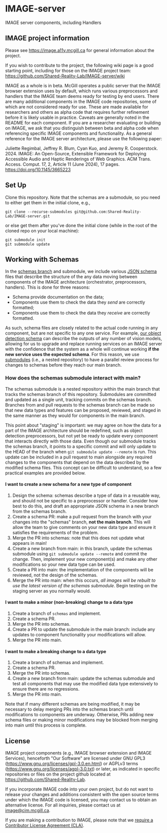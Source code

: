 # IMAGE-server
IMAGE server components, including Handlers

## IMAGE project information
Please see https://image.a11y.mcgill.ca for general information about the project.

If you wish to contribute to the project, the following wiki page is a good starting point, including for those on the IMAGE project team:
https://github.com/Shared-Reality-Lab/IMAGE-server/wiki

IMAGE as a whole is in beta. McGill operates a public server that the IMAGE browser extension uses by default, which runs various preprocessors and handlers that the IMAGE team deems ready for testing by end users. There are many additional components in the IMAGE code repositories, some of which are not considered ready for use. These are made available for researchers and others as alpha code that requires further refinement before it is likely usable in practice. Caveats are generally noted in the README for each component. If you are a researcher evaluating or building on IMAGE, we ask that you distinguish between beta and alpha code when referencing specific IMAGE components and functionality. As a general reference for the IMAGE server architecture, please use the following paper:

Juliette Regimbal, Jeffrey R. Blum, Cyan Kuo, and Jeremy R. Cooperstock. 2024. IMAGE: An Open-Source, Extensible Framework for Deploying Accessible Audio and Haptic Renderings of Web Graphics. ACM Trans. Access. Comput. 17, 2, Article 11 (June 2024), 17 pages. https://doi.org/10.1145/3665223

## Set Up

Clone this repository. Note that the schemas are a submodule, so you need to either get them in the initial clone, e.g.,
```
git clone --recurse-submodules git@github.com:Shared-Reality-Lab/IMAGE-server.git
```

or else get them after you've done the initial clone (while in the root of the cloned repo on your local machine):
```
git submodule init
git submodule update
```

## Working with Schemas

In the [schemas branch](https://github.com/Shared-Reality-Lab/IMAGE-server/tree/schemas) and submodule, we include various [JSON schema](https://json-schema.org/) files that describe the structure of the any data moving between components of the IMAGE architecture (orchestrator, preprocessors, handlers). This is done for three reasons:

* Schema provide documentation on the data;
* Components use them to check the data they *send* are correctly formatted;
* Components use them to check the data they *receive* are correctly formatted.

As such, schema files are closely related to the actual code running in any component, but are not specific to any one service. For example, [our object detection schema](https://github.com/Shared-Reality-Lab/IMAGE-server/blob/schemas/preprocessors/object-detection.schema.json) can describe the outputs of any number of vision models, allowing for us to upgrade and replace running services on an IMAGE server with the confidence that the system as a whole will continue working **if the new service uses the expected schema**. For this reason, we use [submodules](https://git-scm.com/docs/gitsubmodules.html) (i.e., a nested repository) to have a parallel review process for changes to schemas before they reach our main branch.

### How does the schemas submodule interact with main?

The schemas submodule is a nested repository within the main branch that tracks the schemas branch of this repository. Submodules are committed and updated as a single unit, tracking commits on the schemas branch. Branches from and pull requests to the schemas branch can be made so that new data types and features can be proposed, reviewed, and staged in the same manner as they would for components in the main branch.

This point about "staging" is important: we may agree on how the data for a part of the IMAGE architecture should be redefined, such as object detection preprocessors, but not yet be ready to update every component that interacts directly with those data. Even though our submodule tracks the schemas branch, it points to a specific commit and will only update to the HEAD of the branch when `git submodule update --remote` is run. This update can be included in a pull request to main alongside any required changes to the components that depend on the data described by the modified schema files. This concept can be difficult to understand, so a few practical examples are provided below.

#### I want to create a new schema for a new type of component

1. Design the schema: schemas describe a type of data in a reusable way, and should not be specific to a preprocessor or handler. Consider how best to do this, and draft an appropriate JSON schema in a new branch from the schemas branch.
2. Create a schema PR: make a pull request from the branch with your changes into the "schemas" branch, **not the main branch**. This will allow the team to give comments on your new data type and ensure it satisfies the requirements of the problem.
3. Merge the PR into schemas: note that this does not update what appears in main!
4. Create a new branch from main: in this branch, update the schemas submodule using `git submodule update --remote` and commit the change. Then, implement your new component(s) and make any other modifications so your new data type can be used.
5. Create a PR into main: the implementation of the components will be reviewed, not the design of the schemas.
6. Merge the PR into main: when this occurs, *all images will be rebuilt to use the latest version of the schemas submodule*. Begin testing on the staging server as you normally would.

#### I want to make a minor (non-breaking) change to a data type

1. Create a branch of `schemas` and implement.
2. Create a schema PR.
3. Merge the PR into schemas.
4. Create a PR to update the submodule in the main branch: include any updates to component functionality your modifications will allow.
5. Merge the PR into main.

#### I want to make a breaking change to a data type

1. Create a branch of schemas and implement.
2. Create a schema PR.
3. Merge the PR into schemas.
4. Create a new branch from main: update the schemas submodule and test all components that may use the modified data type extensively to ensure there are no regressions.
5. Merge the PR into main.

Note that if many different schemas are being modified, it may be necessary to delay merging PRs into the schemas branch until modifications to components are underway. Otherwise, PRs adding new schema files or making minor modifications may be blocked from merging into main until this process is complete.

## License

IMAGE project components (e.g., IMAGE browser extension and IMAGE Services), henceforth "Our Software" are licensed under GNU GPL3 (https://www.gnu.org/licenses/gpl-3.0.en.html) or AGPLv3 terms (https://www.gnu.org/licenses/agpl-3.0.txt) or later, as indicated in specific repositories or files on the project github located at https://github.com/Shared-Reality-Lab.

If you incorporate IMAGE code into your own project, but do not want to release your changes and additions consistent with the open source terms under which the IMAGE code is licensed, you may contact us to obtain an alternative license. For all inquiries, please contact us at image@cim.mcgill.ca.

If you are making a contribution to IMAGE, please note that we [require a Contributor License Agreement (CLA)](/CLA.md).
